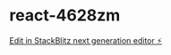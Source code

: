 # react-4628zm

[Edit in StackBlitz next generation editor ⚡️](https://stackblitz.com/~/github.com/jamieparknz/react-4628zm)